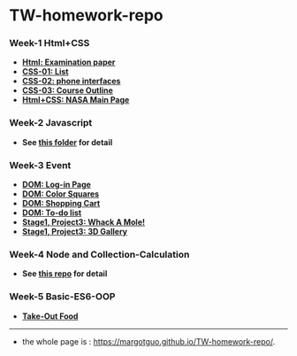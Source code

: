 # TW-homework-repo

### Week-1 Html+CSS

* [**Html: Examination paper**](https://margotguo.github.io/Task-Week1-Basic-html/)
* [**CSS-01: List**](https://margotguo.github.io/Task-Week1-Basic-CSS/)
* [**CSS-02: phone interfaces**](https://margotguo.github.io/Task-Week1-CSS2/)
* [**CSS-03: Course Outline**](https://margotguo.github.io/TW-homework-repo/Week1-html-CSS/CSS03-course-outline/course-outline.html)
* [**Html+CSS: NASA Main Page**](https://margotguo.github.io/tw-stage-1-project-1-2019-11-29-9-25-26-395/)

### Week-2 Javascript

* **See [this folder](https://github.com/MargotGuo/TW-homework-repo/tree/master/Week2-basic-JS) for detail**

### Week-3 Event

* [**DOM: Log-in Page**](https://margotguo.github.io/TW-homework-repo/Week3-Functions-and-events/02-DOM01/q1-log-in/login.html)
* [**DOM: Color Squares**](https://margotguo.github.io/TW-homework-repo/Week3-Functions-and-events/02-DOM01/q2-div-change-color/color-square.html)
* [**DOM: Shopping Cart**](https://margotguo.github.io/TW-homework-repo/Week3-Functions-and-events/03-DOM02-shopping-cart/shoppingCart.html)
* [**DOM: To-do list**](https://margotguo.github.io/TW-homework-repo/Week3-Functions-and-events/05-to-do-List/listIndex.html)
* [**Stage1, Project3: Whack A Mole!**](https://margotguo.github.io/TW-homework-repo/Week3-Functions-and-events/06-whack-a-mole/whack-a-mole.html)
* [**Stage1, Project3: 3D Gallery**](https://margotguo.github.io/TW-homework-repo/Week3-Functions-and-events/07-3D-Gallery-Pro/index.html)

### Week-4 Node and Collection-Calculation

* **See [this repo](https://github.com/MargotGuo/collection-calculate-camp-2019-12-23-1-27-56-370) for detail**

### Week-5 Basic-ES6-OOP

* [**Take-Out Food**](https://margotguo.github.io/TW-homework-repo/Week5-Basic-ES6-OOP/01-Basic-ES6/q2-take-out-food/public/index.html)

------
* the whole page is : https://margotguo.github.io/TW-homework-repo/.
